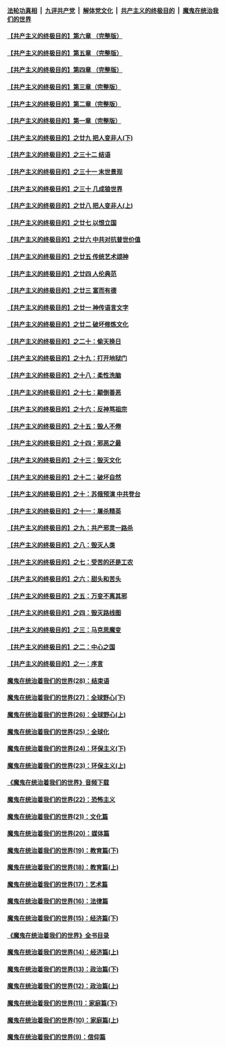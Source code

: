 

####  [法轮功真相](../../../../basic/blob/master/README.md?t=04110330) &nbsp;|&nbsp; [九评共产党](../../../../9ping.md/blob/master/README.md?t=04110330) &nbsp;|&nbsp; [解体党文化](../../../../jtdwh.md/blob/master/README.md?t=04110330)  &nbsp;|&nbsp; [共产主义的终极目的](../../../../gczydzjmd.md/blob/master/README.md?t=04110330) &nbsp;|&nbsp; [魔鬼在统治我们的世界](../../../../mgztzwmdsj.md/blob/master/README.md?t=04110330) 

#### [【共产主义的终极目的】第六章 （完整版）](../pages/nsc422/n11428913.md?t=04110330) 

#### [【共产主义的终极目的】第五章 （完整版）](../pages/nsc422/n11428912.md?t=04110330) 

#### [【共产主义的终极目的】第四章 （完整版）](../pages/nsc422/n11428907.md?t=04110330) 

#### [【共产主义的终极目的】第三章（完整版）](../pages/nsc422/n11428848.md?t=04110330) 

#### [【共产主义的终极目的】第二章（完整版）](../pages/nsc422/n11428831.md?t=04110330) 

#### [【共产主义的终极目的】第一章（完整版）](../pages/nsc422/n11417651.md?t=04110330) 

#### [【共产主义的终极目的】之廿九 把人变非人(下)](../pages/nsc422/n11344140.md?t=04110330) 

#### [【共产主义的终极目的】之三十二 结语](../pages/nsc422/n11360535.md?t=04110330) 

#### [【共产主义的终极目的】之三十一 末世景观](../pages/nsc422/n11351129.md?t=04110330) 

#### [【共产主义的终极目的】之三十 几成狼世界](../pages/nsc422/n11348280.md?t=04110330) 

#### [【共产主义的终极目的】之廿八 把人变非人(上)](../pages/nsc422/n11340492.md?t=04110330) 

#### [【共产主义的终极目的】之廿七 以恨立国](../pages/nsc422/n11336944.md?t=04110330) 

#### [【共产主义的终极目的】之廿六 中共对抗普世价值](../pages/nsc422/n11324785.md?t=04110330) 

#### [【共产主义的终极目的】之廿五 传统艺术颂神](../pages/nsc422/n11296396.md?t=04110330) 

#### [【共产主义的终极目的】之廿四 人伦典范](../pages/nsc422/n11296397.md?t=04110330) 

#### [【共产主义的终极目的】之廿三 富而有德](../pages/nsc422/n11283598.md?t=04110330) 

#### [【共产主义的终极目的】之廿一 神传语言文字](../pages/nsc422/n11263265.md?t=04110330) 

#### [【共产主义的终极目的】之廿二 破坏修炼文化](../pages/nsc422/n11245728.md?t=04110330) 

#### [【共产主义的终极目的】之二十：偷天换日](../pages/nsc422/n11238846.md?t=04110330) 

#### [【共产主义的终极目的】之十九：打开地狱门](../pages/nsc422/n11206376.md?t=04110330) 

#### [【共产主义的终极目的】之十八：柔性洗脑](../pages/nsc422/n11199994.md?t=04110330) 

#### [【共产主义的终极目的】之十七：颠倒善恶](../pages/nsc422/n11179782.md?t=04110330) 

#### [【共产主义的终极目的】之十六：反神骂祖宗](../pages/nsc422/n11166798.md?t=04110330) 

#### [【共产主义的终极目的】之十五：毁人不倦](../pages/nsc422/n11166792.md?t=04110330) 

#### [【共产主义的终极目的】之十四：邪恶之最](../pages/nsc422/n11150249.md?t=04110330) 

#### [【共产主义的终极目的】之十三：毁灭文化](../pages/nsc422/n11135227.md?t=04110330) 

#### [【共产主义的终极目的】之十二：破坏自然](../pages/nsc422/n11135214.md?t=04110330) 

#### [【共产主义的终极目的】之十：苏俄预演 中共登台](../pages/nsc422/n11118424.md?t=04110330) 

#### [【共产主义的终极目的】之十一：屠杀精英](../pages/nsc422/n11118442.md?t=04110330) 

#### [【共产主义的终极目的】之九：共产邪灵一路杀](../pages/nsc422/n11114139.md?t=04110330) 

#### [【共产主义的终极目的】之八：毁灭人类](../pages/nsc422/n11108503.md?t=04110330) 

#### [【共产主义的终极目的】之七：受苦的还是工农](../pages/nsc422/n11101809.md?t=04110330) 

#### [【共产主义的终极目的】之六：甜头和苦头](../pages/nsc422/n11096971.md?t=04110330) 

#### [【共产主义的终极目的】之五：万变不离其邪](../pages/nsc422/n11091285.md?t=04110330) 

#### [【共产主义的终极目的】之四：毁灭路线图](../pages/nsc422/n11086284.md?t=04110330) 

#### [【共产主义的终极目的】之三：马克思魔变](../pages/nsc422/n11061941.md?t=04110330) 

#### [【共产主义的终极目的】之二：中心之国](../pages/nsc422/n11047728.md?t=04110330) 

#### [【共产主义的终极目的】之一：序言](../pages/nsc422/n11086077.md?t=04110330) 

#### [魔鬼在统治着我们的世界(28)：结束语](../pages/nsc422/n10936246.md?t=04110330) 

#### [魔鬼在统治着我们的世界(27)：全球野心(下)](../pages/nsc422/n10928319.md?t=04110330) 

#### [魔鬼在统治着我们的世界(26)：全球野心(上)](../pages/nsc422/n10900318.md?t=04110330) 

#### [魔鬼在统治着我们的世界(25)：全球化](../pages/nsc422/n10788205.md?t=04110330) 

#### [魔鬼在统治着我们的世界(24)：环保主义(下)](../pages/nsc422/n10695307.md?t=04110330) 

#### [魔鬼在统治着我们的世界(23)：环保主义(上)](../pages/nsc422/n10688613.md?t=04110330) 

#### [《魔鬼在统治着我们的世界》音频下载](../pages/nsc422/n10635553.md?t=04110330) 

#### [魔鬼在统治着我们的世界(22)：恐怖主义](../pages/nsc422/n10614727.md?t=04110330) 

#### [魔鬼在统治着我们的世界(21)：文化篇](../pages/nsc422/n10597706.md?t=04110330) 

#### [魔鬼在统治着我们的世界(20)：媒体篇](../pages/nsc422/n10586579.md?t=04110330) 

#### [魔鬼在统治着我们的世界(19)：教育篇(下)](../pages/nsc422/n10564808.md?t=04110330) 

#### [魔鬼在统治着我们的世界(18)：教育篇(上)](../pages/nsc422/n10526970.md?t=04110330) 

#### [魔鬼在统治着我们的世界(17)：艺术篇](../pages/nsc422/n10499093.md?t=04110330) 

#### [魔鬼在统治着我们的世界(16)：法律篇](../pages/nsc422/n10485969.md?t=04110330) 

#### [魔鬼在统治着我们的世界(15)：经济篇(下)](../pages/nsc422/n10469975.md?t=04110330) 

#### [《魔鬼在统治着我们的世界》全书目录](../pages/nsc422/n10464261.md?t=04110330) 

#### [魔鬼在统治着我们的世界(14)：经济篇(上)](../pages/nsc422/n10457370.md?t=04110330) 

#### [魔鬼在统治着我们的世界(13)：政治篇(下)](../pages/nsc422/n10448270.md?t=04110330) 

#### [魔鬼在统治着我们的世界(12)：政治篇(上)](../pages/nsc422/n10444576.md?t=04110330) 

#### [魔鬼在统治着我们的世界(11)：家庭篇(下)](../pages/nsc422/n10440961.md?t=04110330) 

#### [魔鬼在统治着我们的世界(10)：家庭篇(上)](../pages/nsc422/n10435448.md?t=04110330) 

#### [魔鬼在统治着我们的世界(9)：信仰篇](../pages/nsc422/n10432159.md?t=04110330) 

